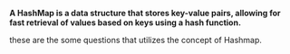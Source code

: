 <b>A HashMap is a data structure that stores key-value pairs, allowing for fast retrieval of values based on keys using a hash function.</b>
<br>

these are the some questions that utilizes the concept of Hashmap.

